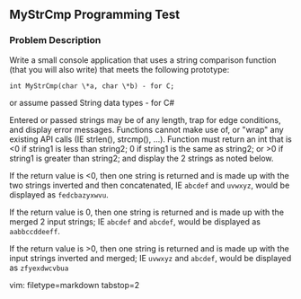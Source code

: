 ## MyStrCmp Programming Test ##

### Problem Description ###

Write a small console application that uses a string comparison function
(that you will also write) that meets the following prototype:

    int MyStrCmp(char \*a, char \*b) - for C;

or assume passed String data types - for C#

Entered or passed strings may be of any length, trap for edge conditions,
and display error messages. Functions cannot make use of, or "wrap" any
existing API calls (IE strlen(), strcmp(), ...). Function must return an int
that is &lt;0 if string1 is less than string2; 0 if string1 is the same as
string2; or &gt;0 if string1 is greater than string2; and display the 2 strings
as noted below.

If the return value is &lt;0, then one string is returned and is made up with
the two strings inverted and then concatenated, IE `abcdef` and `uvwxyz`, would
be displayed as `fedcbazyxwvu`.

If the return value is 0, then one string is returned and is made up with
the merged 2 input strings; IE `abcdef` and `abcdef`, would be displayed as
`aabbccddeeff`.

If the return value is &gt;0, then one string is returned and is made up with
the input strings inverted and merged; IE `uvwxyz` and `abcdef`, would be
displayed as `zfyexdwcvbua`


vim: filetype=markdown tabstop=2
